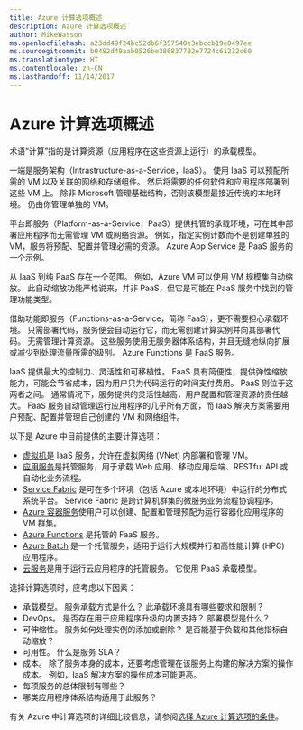 ```yaml
---
title: Azure 计算选项概述
description: Azure 计算选项概述
author: MikeWasson
ms.openlocfilehash: a23dd49f24bc52db6f357540e3ebccb19e0497ee
ms.sourcegitcommit: b0482d49aab0526be386837702e7724c61232c60
ms.translationtype: HT
ms.contentlocale: zh-CN
ms.lasthandoff: 11/14/2017
---
```

# <a name="overview-of-azure-compute-options"></a>Azure 计算选项概述

术语“计算”指的是计算资源（应用程序在这些资源上运行）的承载模型。 

一端是服务架构（Intrastructure-as-a-Service，IaaS）。 使用 IaaS 可以预配所需的 VM 以及关联的网络和存储组件。 然后将需要的任何软件和应用程序部署到这些 VM 上。 除非 Microsoft 管理基础结构，否则该模型最接近传统的本地环境。 仍由你管理单独的 VM。  

平台即服务（Platform-as-a-Service，PaaS）提供托管的承载环境，可在其中部署应用程序而无需管理 VM 或网络资源。 例如，指定实例计数而不是创建单独的 VM，服务将预配、配置并管理必需的资源。 Azure App Service 是 PaaS 服务的一个示例。

从 IaaS 到纯 PaaS 存在一个范围。 例如，Azure VM 可以使用 VM 规模集自动缩放。 此自动缩放功能严格说来，并非 PaaS，但它是可能在 PaaS 服务中找到的管理功能类型。

借助功能即服务（Functions-as-a-Service，简称 FaaS），更不需要担心承载环境。 只需部署代码，服务便会自动运行它，而无需创建计算实例并向其部署代码。 无需管理计算资源。 这些服务使用无服务器体系结构，并且无缝地纵向扩展或减少到处理流量所需的级别。 Azure Functions 是 FaaS 服务。

IaaS 提供最大的控制力、灵活性和可移植性。 FaaS 具有简便性，提供弹性缩放能力，可能会节省成本，因为用户只为代码运行的时间支付费用。 PaaS 则位于这两者之间。 通常情况下，服务提供的灵活性越高，用户配置和管理资源的责任越大。 FaaS 服务自动管理运行应用程序的几乎所有方面，而 IaaS 解决方案需要用户预配、配置并管理自己创建的 VM 和网络组件。

以下是 Azure 中目前提供的主要计算选项：

- [虚拟机](/azure/virtual-machines/)是 IaaS 服务，允许在虚拟网络 (VNet) 内部署和管理 VM。
- [应用服务](/azure/app-service/app-service-value-prop-what-is)是托管服务，用于承载 Web 应用、移动应用后端、RESTful API 或自动化业务流程。
- [Service Fabric](/azure/service-fabric/service-fabric-overview) 是可在多个环境（包括 Azure 或本地环境）中运行的分布式系统平台。 Service Fabric 是跨计算机群集的微服务业务流程协调程序。 
- [Azure 容器服务](/azure/container-service/container-service-intro)使用户可以创建、配置和管理预配为运行容器化应用程序的 VM 群集。
- [Azure Functions](/azure/azure-functions/functions-overview) 是托管的 FaaS 服务。
- [Azure Batch](/azure/batch/batch-technical-overview) 是一个托管服务，适用于运行大规模并行和高性能计算 (HPC) 应用程序。
- [云服务](/azure/cloud-services/cloud-services-choose-me)是用于运行云应用程序的托管服务。 它使用 PaaS 承载模型。 

选择计算选项时，应考虑以下因素：

- 承载模型。 服务承载方式是什么？ 此承载环境具有哪些要求和限制？ 
- DevOps。 是否存在用于应用程序升级的内置支持？ 部署模型是什么？
- 可伸缩性。 服务如何处理实例的添加或删除？ 是否能基于负载和其他指标自动缩放？ 
- 可用性。 什么是服务 SLA？ 
- 成本。 除了服务本身的成本，还要考虑管理在该服务上构建的解决方案的操作成本。 例如，IaaS 解决方案的操作成本可能更高。
- 每项服务的总体限制有哪些？ 
- 哪类应用程序体系结构适用于此服务？ 

有关 Azure 中计算选项的详细比较信息，请参阅[选择 Azure 计算选项的条件](./compute-comparison.md)。
